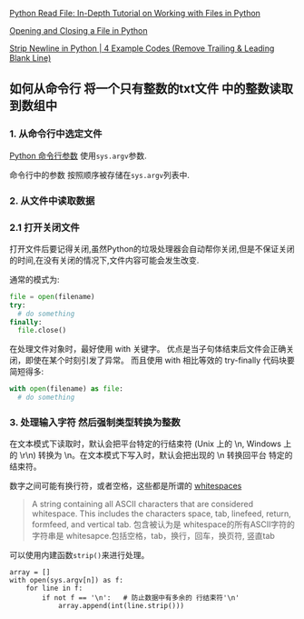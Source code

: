 
[Python Read File: In-Depth Tutorial on Working with Files in Python](https://blog.udemy.com/python-read-file/)

[Opening and Closing a File in Python](https://realpython.com/read-write-files-python/)

[Strip Newline in Python | 4 Example Codes (Remove Trailing & Leading Blank Line)](https://statistical-programming.com/python-strip-remove-newline-from-string)

## 如何从命令行 将一个只有整数的txt文件  中的整数读取到数组中
### 1. 从命令行中选定文件
[Python 命令行参数](https://docs.python.org/zh-cn/3/tutorial/stdlib.html#command-line-arguments)
使用`sys.argv`参数. 

命令行中的参数 按照顺序被存储在`sys.argv`列表中.

### 2. 从文件中读取数据
### 2.1 打开关闭文件
打开文件后要记得关闭,虽然Python的垃圾处理器会自动帮你关闭,但是不保证关闭的时间,在没有关闭的情况下,文件内容可能会发生改变.

通常的模式为:
```python
file = open(filename)
try:
  # do something
finally:
  file.close()
```
在处理文件对象时，最好使用 with 关键字。 优点是当子句体结束后文件会正确关闭，即使在某个时刻引发了异常。 
而且使用 with 相比等效的 try-finally 代码块要简短得多:
```python 
with open(filename) as file:
  # do something
```

### 3. 处理输入字符 然后强制类型转换为整数
在文本模式下读取时，默认会把平台特定的行结束符 (Unix 上的 \n, Windows 上的 \r\n) 转换为 \n。在文本模式下写入时，默认会把出现的 \n 转换回平台
特定的结束符。

数字之间可能有换行符，或者空格，这些都是所谓的 [whitespaces](https://infohost.nmt.edu/tcc/help/pubs/python/web/whitespace.html)

>A string containing all ASCII characters that are considered whitespace. This includes the characters space, tab, linefeed,
>return, formfeed, and vertical tab.
>包含被认为是 whitespace的所有ASCII字符的字符串是 whitesapce.包括空格，tab，换行，回车，换页符, 竖直tab

可以使用内建函数`strip()`来进行处理。

```
array = []
with open(sys.argv[n]) as f:
    for line in f:
        if not f == '\n':   # 防止数据中有多余的 行结束符'\n'
            array.append(int(line.strip()))  
```
